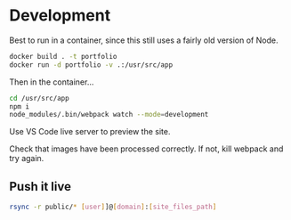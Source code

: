 # Development

Best to run in a container, since this still uses a fairly old version of Node.

```bash
docker build . -t portfolio
docker run -d portfolio -v .:/usr/src/app
```

Then in the container...

```bash
cd /usr/src/app
npm i
node_modules/.bin/webpack watch --mode=development
```

Use VS Code live server to preview the site.

Check that images have been processed correctly. If not, kill webpack and try again.

## Push it live

```bash
rsync -r public/* [user]]@[domain]:[site_files_path]
```

